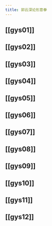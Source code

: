 ```yaml
---
title: 郭云深论形意拳
---
```


## [[gys01]]

## [[gys02]]
## [[gys03]]
## [[gys04]]
## [[gys05]]
## [[gys06]]
## [[gys07]]
## [[gys08]]
## [[gys09]]
## [[gys10]]
## [[gys11]]
## [[gys12]]
##
